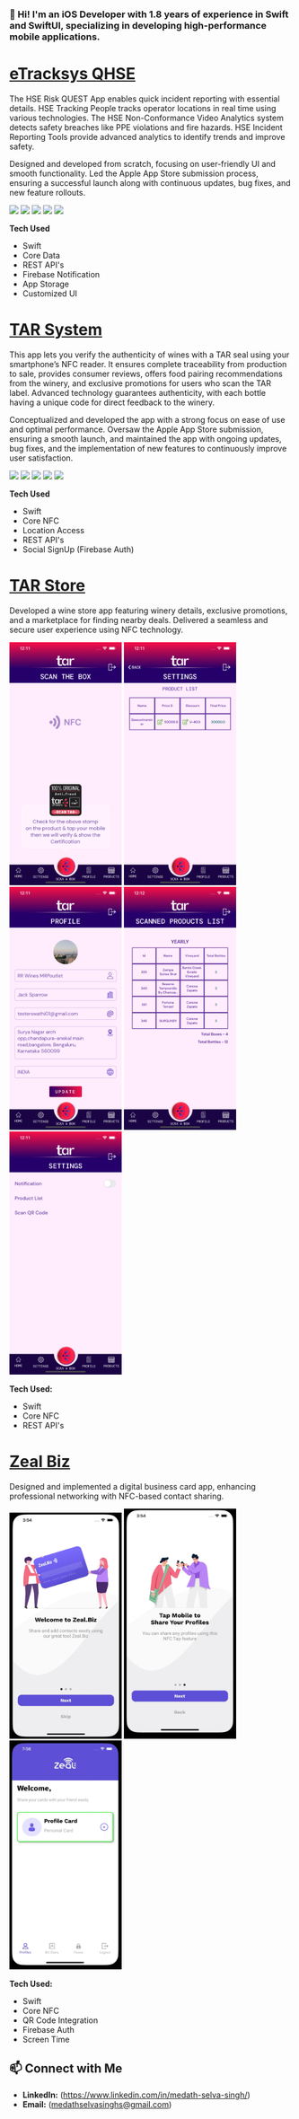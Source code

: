 
### 👋 Hi! I'm an iOS Developer with 1.8 years of experience in Swift and SwiftUI, specializing in developing high-performance mobile applications.

# [eTracksys QHSE](https://apps.apple.com/in/app/e-tracksys-qhse/id6460692225)
The HSE Risk QUEST App enables quick incident reporting with essential details. HSE Tracking People tracks operator locations in real time using various technologies. The HSE Non-Conformance Video Analytics system detects safety breaches like PPE violations and fire hazards. HSE Incident Reporting Tools provide advanced analytics to identify trends and improve safety.

Designed and developed from scratch, focusing on user-friendly UI and smooth functionality. Led the Apple App Store submission process, ensuring a successful launch along with continuous updates, bug fixes, and new feature rollouts.

<p align="left">
<img src="https://github.com/user-attachments/assets/3cdd3803-42f5-4694-a1c5-07fb4d22ca82", width="200"/>
<img src="https://github.com/user-attachments/assets/9b89ec70-a083-48ce-82fb-9ba182603d8f", width="200"/>
<img src="https://github.com/user-attachments/assets/5684106e-4670-4189-ab5f-dad3bff046c2", width="200"/>
<img src="https://github.com/user-attachments/assets/bc6f7ead-7e1d-4cd6-b621-1a74a84cbd4e", width="200"/>
<img src="https://github.com/user-attachments/assets/fc7293e5-128d-4fb7-aed4-2e62075504c4", width="200"/>
</p>

**Tech Used**
- Swift
- Core Data
- REST API's
- Firebase Notification
- App Storage
- Customized UI 


# [TAR System](https://apps.apple.com/in/app/tar-system/id6448125946)
This app lets you verify the authenticity of wines with a TAR seal using your smartphone’s NFC reader. It ensures complete traceability from production to sale, provides consumer reviews, offers food pairing recommendations from the winery, and exclusive promotions for users who scan the TAR label. Advanced technology guarantees authenticity, with each bottle having a unique code for direct feedback to the winery.

Conceptualized and developed the app with a strong focus on ease of use and optimal performance. Oversaw the Apple App Store submission, ensuring a smooth launch, and maintained the app with ongoing updates, bug fixes, and the implementation of new features to continuously improve user satisfaction.

<p align="left">
<img src="https://github.com/user-attachments/assets/0ff25ba1-9b24-4607-9484-36c65f45a864", width="200"/>
<img src="https://github.com/user-attachments/assets/92388a2e-721a-4f44-89c3-e6dee1afb17e", width="200"/>
<img src="https://github.com/user-attachments/assets/4910e57b-0a97-4cac-b178-4c6a1dd5d550", width="200"/>
<img src="https://github.com/user-attachments/assets/8f34a597-dab9-4860-8c11-2a165e944509", width="200"/>
<img src="https://github.com/user-attachments/assets/287b8118-f018-4724-97f4-7e959361b20a", width="200"/>
</p>

**Tech Used**
- Swift
- Core NFC
- Location Access
- REST API's
- Social SignUp (Firebase Auth)

# [TAR Store](https://apps.apple.com/in/app/tar-store/id6737254181) 
Developed a wine store app featuring winery details, exclusive promotions, and a marketplace for finding nearby deals. Delivered a seamless and secure user experience using NFC technology.
<p align="left">
<img src="https://github.com/MedathSelvaSingh/MedathSelvaSingh/blob/135ae12603fde02b9b69eeaa7b4ee21647379e76/Dashboard.png", width="200"/>
<img src="https://github.com/MedathSelvaSingh/MedathSelvaSingh/blob/f0457a652f616d48d894195de1c20925810e1dc2/ProductList.png", width="200"/>
<img src="https://github.com/MedathSelvaSingh/MedathSelvaSingh/blob/f0457a652f616d48d894195de1c20925810e1dc2/Profile.png", width="200"/>
<img src="https://github.com/MedathSelvaSingh/MedathSelvaSingh/blob/f0457a652f616d48d894195de1c20925810e1dc2/ScannedProductList.png", width="200"/>
<img src="https://github.com/MedathSelvaSingh/MedathSelvaSingh/blob/f0457a652f616d48d894195de1c20925810e1dc2/Settings.png", width="200"/>
</p>

**Tech Used:**  
- Swift  
- Core NFC   
- REST API's  

# [Zeal Biz](https://apps.apple.com/in/app/zealbiz/id1547217969)
Designed and implemented a digital business card app, enhancing professional networking with NFC-based contact sharing.
<p align="left">
<img src="https://github.com/MedathSelvaSingh/MedathSelvaSingh/blob/80cd2e2d410f2818a21aa44d70f71a9472afc801/WhatsApp%20Image%202025-04-03%20at%2020.32.25%20(1).jpeg", width="200"/>
<img src="https://github.com/MedathSelvaSingh/MedathSelvaSingh/blob/80cd2e2d410f2818a21aa44d70f71a9472afc801/WhatsApp%20Image%202025-04-03%20at%2020.32.25.jpeg", width="200"/>
  <img src="https://github.com/MedathSelvaSingh/MedathSelvaSingh/blob/80cd2e2d410f2818a21aa44d70f71a9472afc801/WhatsApp%20Image%202025-04-03%20at%2020.32.24.jpeg", width="200"/>
</p>

**Tech Used:**  
- Swift  
- Core NFC  
- QR Code Integration  
- Firebase Auth
- Screen Time

## **📫 Connect with Me**  
- **LinkedIn:** (https://www.linkedin.com/in/medath-selva-singh/)  
- **Email:** (medathselvasinghs@gmail.com)  



